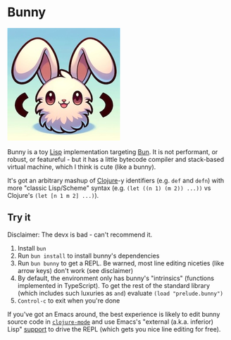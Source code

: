 # Bunny

![bunny logo](./bunny.jpeg)

Bunny is a toy [Lisp](https://en.wikipedia.org/wiki/Lisp_(programming_language)) implementation targeting 
[Bun](https://bun.sh). It is not performant, or robust, or featureful - but it has a little bytecode compiler and 
stack-based virtual machine, which I think is cute (like a bunny).

It's got an arbitrary mashup of [Clojure](https://clojure.org)-y identifiers (e.g. `def` and `defn`) with more "classic
Lisp/Scheme" syntax (e.g. `(let ((n 1) (m 2)) ...))` vs Clojure's `(let [n 1 m 2] ...)`).

## Try it

Disclaimer: The devx is bad - can't recommend it.

1. Install `bun`
2. Run `bun install` to install bunny's dependencies
3. Run `bun bunny` to get a REPL. Be warned, most line editing niceties (like arrow keys) don't work (see disclaimer)
4. By default, the environment only has bunny's "intrinsics" (functions implemented in TypeScript). To get the rest
   of the standard library (which includes such luxuries as `and`) evaluate `(load "prelude.bunny")`
5. `Control-c` to exit when you're done

If you've got an Emacs around, the best experience is likely to edit bunny source code in
[`clojure-mode`](https://github.com/clojure-emacs/clojure-mode) and use Emacs's "external (a.k.a. inferior) Lisp"
[support](https://www.gnu.org/software/emacs/manual/html_node/emacs/External-Lisp.html) to drive the REPL (which gets
you nice line editing for free).
